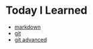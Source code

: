 # Today I Learned
- [markdown](https://github.com/wlgud2/TIL/blob/master/markdown/markdown.md)
- [git](https://github.com/wlgud2/TIL/blob/master/git/git.md)
- [git advanced](https://github.com/wlgud2/TIL/blob/master/git_adv/git_adv.md)